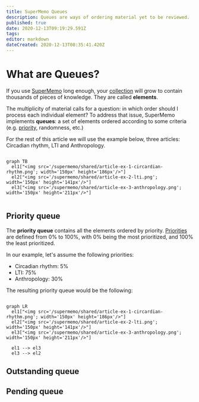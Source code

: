 ```yaml
---
title: SuperMemo Queues
description: Queues are ways of ordering material yet to be reviewed.
published: true
date: 2020-12-13T09:19:29.591Z
tags: 
editor: markdown
dateCreated: 2020-12-13T08:35:41.420Z
---
```


# What are Queues?

If you use [SuperMemo](/supermemo) long enough, your [collection](https://supermemo.guru/wiki/Collection) will grow to contain thousands of pieces of knowledge. They are called **elements**.

The multiplicity of material calls for a question: in which order should I process each individual element? To address that issue, SuperMemo implements **queues**: a set of elements ordered according to some criteria (e.g. [priority](/supermemo/priority), randomness, etc.)

For the rest of this article we will use the example below, three articles: Circadian rhythm, LTI and Anthropology.

```mermaid

graph TB
  el1["<img src='/supermemo/shared/article-ex-1-circardian-rhythm.png'; width='150px' height='186px'/>"]
  el2["<img src='/supermemo/shared/article-ex-2-lti.png'; width='150px' height='141px'/>"]
  el3["<img src='/supermemo/shared/article-ex-3-anthropology.png'; width='150px' height='211px'/>"]
  
```

## Priority queue

The **priority queue** contains all the elements ordered by priority. [Priorities](/supermemo/priority) are defined from 0% to 100%, with 0% being the most prioritized, and 100% the least prioritized.

In our example, let's assume the following priorities:
- Circadian rhythm: 5%
- LTI: 75%
- Anthropology: 30%

The resulting priority queue would be the following:

```mermaid

graph LR
  el1["<img src='/supermemo/shared/article-ex-1-circardian-rhythm.png'; width='150px' height='186px'/>"]
  el2["<img src='/supermemo/shared/article-ex-2-lti.png'; width='150px' height='141px'/>"]
  el3["<img src='/supermemo/shared/article-ex-3-anthropology.png'; width='150px' height='211px'/>"]
  
  el1 --> el3
  el3 --> el2
```

## Outstanding queue

## Pending queue